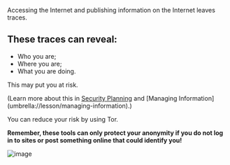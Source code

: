 [Title]: # (Anonymity Online)
[Order]: # (0)

Accessing the Internet and publishing information on the Internet leaves traces.

## These traces can reveal: 

*	Who you are;
*	Where you are;
*	What you are doing. 

This may put you at risk. 

(Learn more about this in [Security Planning](umbrella://lesson/security-planning) and [Managing Information] (umbrella://lesson/managing-information).)

You can reduce your risk by using Tor. 

**Remember, these tools can only protect your anonymity if you do not log in to sites or post something online that could identify you!**

![image](interneta1.png)
